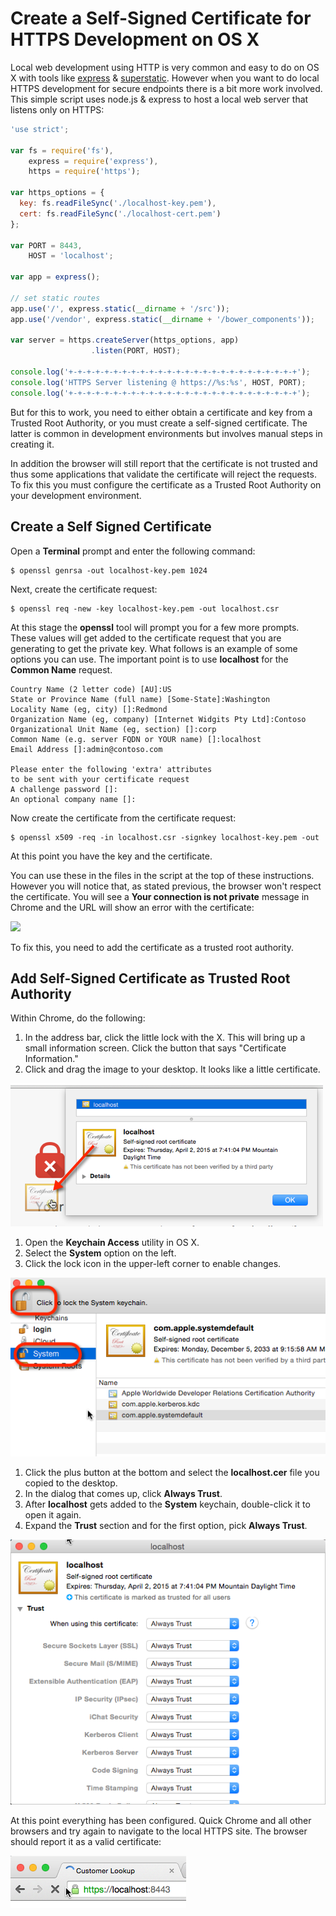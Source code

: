 Create a Self-Signed Certificate for HTTPS Development on OS X
==============================================================
Local web development using HTTP is very common and easy to do on OS X with tools like [express](http://npmjs.org/package/express) & [superstatic](http://npmjs.org/package/superstatic). However when you want to do local HTTPS development for secure endpoints there is a bit more work involved. This simple script uses node.js & express to host a local web server that listens only on HTTPS:

````javascript
'use strict';

var fs = require('fs'),
    express = require('express'),
    https = require('https');

var https_options = {
  key: fs.readFileSync('./localhost-key.pem'),
  cert: fs.readFileSync('./localhost-cert.pem')
};

var PORT = 8443,
    HOST = 'localhost';

var app = express();

// set static routes
app.use('/', express.static(__dirname + '/src'));
app.use('/vendor', express.static(__dirname + '/bower_components'));

var server = https.createServer(https_options, app)
                  .listen(PORT, HOST);

console.log('+-+-+-+-+-+-+-+-+-+-+-+-+-+-+-+-+-+-+-+-+-+-+-+-+-+');
console.log('HTTPS Server listening @ https://%s:%s', HOST, PORT);
console.log('+-+-+-+-+-+-+-+-+-+-+-+-+-+-+-+-+-+-+-+-+-+-+-+-+-+');
````

But for this to work, you need to either obtain a certificate and key from a Trusted Root Authority, or you must create a self-signed certificate. The latter is common in development environments but involves manual steps in creating it. 

In addition the browser will still report that the certificate is not trusted and thus some applications that validate the certificate will reject the requests. To fix this you must configure the certificate as a Trusted Root Authority on your development environment.

Create a Self Signed Certificate
--------------------------------
Open a **Terminal** prompt and enter the following command:

````
$ openssl genrsa -out localhost-key.pem 1024 
````

Next, create the certificate request:

````
$ openssl req -new -key localhost-key.pem -out localhost.csr
````

At this stage the **openssl** tool will prompt you for a few more prompts. These values will get added to the certificate request that you are generating to get the private key. What follows is an example of some options you can use. The important point is to use **localhost** for the **Common Name** request.

````
Country Name (2 letter code) [AU]:US
State or Province Name (full name) [Some-State]:Washington
Locality Name (eg, city) []:Redmond
Organization Name (eg, company) [Internet Widgits Pty Ltd]:Contoso
Organizational Unit Name (eg, section) []:corp
Common Name (e.g. server FQDN or YOUR name) []:localhost
Email Address []:admin@contoso.com

Please enter the following 'extra' attributes
to be sent with your certificate request
A challenge password []:
An optional company name []:
````

Now create the certificate from the certificate request:

````
$ openssl x509 -req -in localhost.csr -signkey localhost-key.pem -out
````

At this point you have the key and the certificate.

You can use these in the files in the script at the top of these instructions. However you will notice that, as stated previous, the browser won't respect the certificate. You will see a **Your connection is not private** message in Chrome and the URL will show an error with the certificate:

![](Images/ssl-cert.png)

To fix this, you need to add the certificate as a trusted root authority.

Add Self-Signed Certificate as Trusted Root Authority
-----------------------------------------------------
Within Chrome, do the following:

1. In the address bar, click the little lock with the X. This will bring up a small information screen. Click the button that says "Certificate Information."
1. Click and drag the image to your desktop. It looks like a little certificate.

![](Images/ssl-get-cert.png)

1. Open the **Keychain Access** utility in OS X.
1. Select the **System** option on the left.
1. Click the lock icon in the upper-left corner to enable changes.

![](Images/ssl-keychain-01.png)

1. Click the plus button at the bottom and select the **localhost.cer** file you copied to the desktop.
1. In the dialog that comes up, click **Always Trust**.
1. After **localhost** gets added to the **System** keychain, double-click it to open it again.
1. Expand the **Trust** section and for the first option, pick **Always Trust**.

![](Images/ssl-keychain-02.png)

At this point everything has been configured. Quick Chrome and all other browsers and try again to navigate to the local HTTPS site. The browser should report it as a valid certificate:

![](Images/ssl-good.png)
